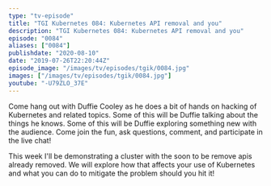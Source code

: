 ```yaml
---
type: "tv-episode"
title: "TGI Kubernetes 084: Kubernetes API removal and you"
description: "TGI Kubernetes 084: Kubernetes API removal and you"
episode: "0084"
aliases: ["0084"]
publishdate: "2020-08-10"
date: "2019-07-26T22:20:44Z"
episode_image: "/images/tv/episodes/tgik/0084.jpg"
images: ["/images/tv/episodes/tgik/0084.jpg"]
youtube: "-U79ZLO_37E"
---
```


Come hang out with Duffie Cooley as he does a bit of hands on hacking of Kubernetes and related topics. Some of this will be Duffie talking about the things he knows. Some of this will be Duffie exploring something new with the audience. Come join the fun, ask questions, comment, and participate in the live chat!

This week I&#39;ll be demonstrating a cluster with the soon to be remove apis already removed. We will explore how that affects your use of Kubernetes and what you can do to mitigate the problem should you hit it!

